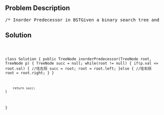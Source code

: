 <!--
<style>
  body { font-family: Arial, sans-serif; }
  .container { max-width: 700px; margin: 0 auto; padding: 10px; }
  .comment-block { background-color: #f9f9f9; padding: 10px; border-left: 5px solid #ccc; overflow-wrap: break-word; white-space: pre-wrap; }
  .code-block { background-color: #f4f4f4; padding: 10px; border: 1px solid #ddd; overflow-wrap: break-word; white-space: pre-wrap; }
</style>
-->

<div class='container'>
<h2>Problem Description</h2>
<div class='comment-block'>
<pre>
/* Inorder Predecessor in BSTGiven a binary search tree and a node in it, find the in-orderpredecessor of that node in the BST.Note: If the given node has no in-order predecessor in the tree, returnnull.In Binary Tree, Inorder predecessor of a node is the last node inInorder traversal of the Binary Tree.Inorder predecessor is NULL for the first node in Inorder traversal.In Binary Search Tree, Inorder predecessor of an input node can alsobe defined as the node with the largerst key smaller than the key of inputnode.So, it is sometimes important to find last node in sorted order.                   20                  /  \                 8   22                / \               4   12                  /  \                 10  14In the above diagram, inorder predecessor of 8 is 4,inorder predecessor of 10 is 8 and inorder predecessor of 14 is 12.*//** * Definition for a binary tree node. * public class TreeNode { *     int val; *     TreeNode left; *     TreeNode right; *     TreeNode(int x) { val = x; } * } */</pre>
</div>

<h2>Solution</h2>
<div class='code-block'>
<pre><code class='language-java'>

class Solution {
    public TreeNode inorderPredecessor(TreeNode root, TreeNode p) {
        TreeNode succ = null;
        while(root != null) {
            if(p.val <= root.val) { //往左拐
            	succ = root;
                root = root.left;
            }else { //往右拐
                root = root.right;
            }
        }
        
        return succ;
    }
}
</code></pre>
</div>
</div>
